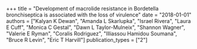 +++
title = "Development of macrolide resistance in Bordetella bronchiseptica is associated with the loss of virulence"
date = "2018-01-01"
authors = ["Kalyan K Dewan", "Amanda L Skarlupka", "Israel Rivera", "Laura E Cuff", "Monica C Gestal", "Dawn L Taylor-Mulneix", "Shannon Wagner", "Valerie E Ryman", "Coralis Rodriguez", "Illiassou Hamidou Soumana", "Bruce R Levin", "Eric T Harvill"]
publication_types = ["2"]
